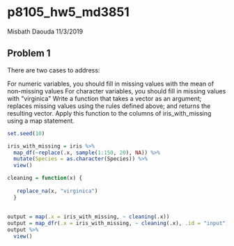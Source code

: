 p8105\_hw5\_md3851
================
Misbath Daouda
11/3/2019

Problem 1
---------

There are two cases to address:

For numeric variables, you should fill in missing values with the mean of non-missing values For character variables, you should fill in missing values with "virginica" Write a function that takes a vector as an argument; replaces missing values using the rules defined above; and returns the resulting vector. Apply this function to the columns of iris\_with\_missing using a map statement.

``` r
set.seed(10)

iris_with_missing = iris %>% 
  map_df(~replace(.x, sample(1:150, 20), NA)) %>%
  mutate(Species = as.character(Species)) %>% 
  view()
```

``` r
cleaning = function(x) {
  
   replace_na(x, "virginica")
  }
  
  
output = map(.x = iris_with_missing, ~ cleaning(.x))
output = map_dfr(.x = iris_with_missing, ~ cleaning(.x), .id = "input")
output %>%
  view()
```
